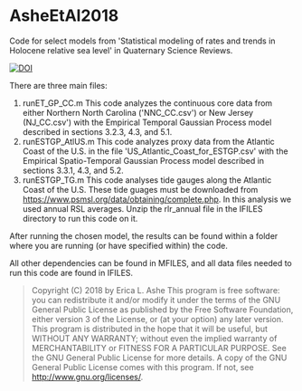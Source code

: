 # AsheEtAl2018
Code for select models from 'Statistical modeling of rates and trends in Holocene relative sea level' in Quaternary Science Reviews.

[![DOI](https://zenodo.org/badge/156264585.svg)](https://zenodo.org/badge/latestdoi/156264585)

There are three main files:
1.  runET_GP_CC.m   This code analyzes the continuous core data from either Northern North Carolina ('NNC_CC.csv') or New Jersey (NJ_CC.csv') with the Empirical Temporal Gaussian Process model described in sections 3.2.3, 4.3, and 5.1.
2.  runESTGP_AtlUS.m  This code analyzes proxy data from the Atlantic Coast of the U.S. in the file 'US_Atlantic_Coast_for_ESTGP.csv' with the Empirical Spatio-Temporal Gaussian Process model described in sections 3.3.1, 4.3, and 5.2.
3.  runESTGP_TG.m   This code analyses tide gauges along the Atlantic Coast of the U.S.  These tide guages must be downloaded from https://www.psmsl.org/data/obtaining/complete.php.  In this analysis we used annual RSL averages.  Unzip the rlr_annual file in the IFILES directory to run this code on it.


After running the chosen model, the results can be found within a folder where you are running (or have specified within) the code.

All other dependencies can be found in MFILES, and all data files needed to run this code are found in IFILES.

> Copyright (C) 2018 by Erica L. Ashe
> This program is free software: you can redistribute it and/or modify
it under the terms of the GNU General Public License as published by
the Free Software Foundation, either version 3 of the License, or
(at your option) any later version.
> This program is distributed in the hope that it will be useful,
but WITHOUT ANY WARRANTY; without even the implied warranty of
MERCHANTABILITY or FITNESS FOR A PARTICULAR PURPOSE.  See the
GNU General Public License for more details.
> A copy of the GNU General Public License comes with this program.  If not, see <http://www.gnu.org/licenses/>.
